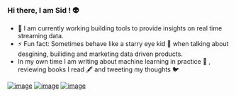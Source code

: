 ### Hi there, I am Sid ! 👽

- 🔭 I am currently working building tools to provide insights on real time streaming data. 
- ⚡ Fun fact: Sometimes behave like a starry eye kid 🤩 when talking about desgining, builiding and marketing data driven products.
- In my own time I am writing about machine learning in practice 🤖 , reviewing books I read 🖋️ and tweeting my thoughts 🐦

[![image](https://img.shields.io/badge/Gmail-D14836?style=for-the-badge&logo=gmail&logoColor=white)](mailto:sidharth.singh.1894@gmail.com)
[![image](https://img.shields.io/badge/LinkedIn-0077B5?style=for-the-badge&logo=linkedin&logoColor=white)](https://www.linkedin.com/in/sidharth-singh-a9685413a/)
[![image](https://img.shields.io/badge/Twitter-1DA1F2?style=for-the-badge&logo=twitter&logoColor=white)](https://twitter.com/_RealSid_)
